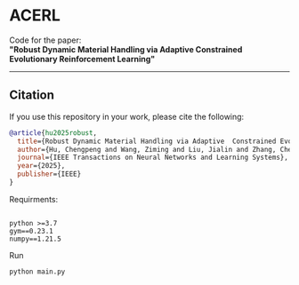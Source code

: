 # ACERL
Code for the paper:  
**"Robust Dynamic Material Handling via Adaptive Constrained Evolutionary Reinforcement Learning"**

---

## Citation

If you use this repository in your work, please cite the following:

```bibtex
@article{hu2025robust,
  title={Robust Dynamic Material Handling via Adaptive  Constrained Evolutionary Reinforcement Learning},
  author={Hu, Chengpeng and Wang, Ziming and Liu, Jialin and Zhang, Chengqi and Yao, Xin},
  journal={IEEE Transactions on Neural Networks and Learning Systems},
  year={2025},
  publisher={IEEE}
}

```
Requirments:
```

python >=3.7
gym==0.23.1
numpy==1.21.5
```

Run

```
python main.py
```
